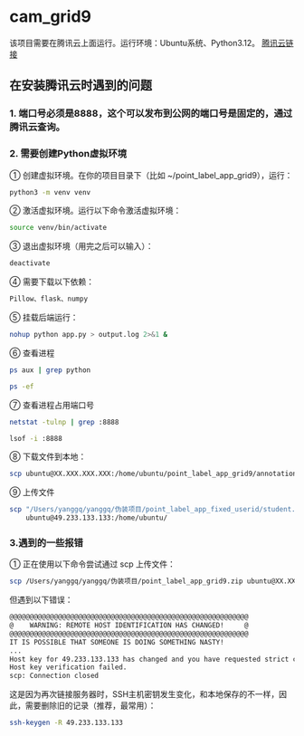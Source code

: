 # cam_grid9

该项目需要在腾讯云上面运行。运行环境：Ubuntu系统、Python3.12。 [腾讯云链接](https://console.cloud.tencent.com/lighthouse/instance/index?rid=8)

## 在安装腾讯云时遇到的问题

### 1. 端口号必须是8888，这个可以发布到公网的端口号是固定的，通过腾讯云查询。
### 2. 需要创建Python虚拟环境
  ①  创建虚拟环境。在你的项目目录下（比如 ~/point_label_app_grid9），运行：
```bash
python3 -m venv venv
```
  ② 激活虚拟环境。运行以下命令激活虚拟环境：
```bash
source venv/bin/activate
```
  ③ 退出虚拟环境（用完之后可以输入）：
```bash
deactivate
```
  ④ 需要下载以下依赖：
```bash
Pillow、flask、numpy
```

  ⑤ 挂载后端运行：
```bash
nohup python app.py > output.log 2>&1 &
```
  ⑥ 查看进程
```bash
ps aux | grep python
```
```bash
ps -ef
```
  ⑦ 查看进程占用端口号
```bash
netstat -tulnp | grep :8888
```
```bash
lsof -i :8888
```

  ⑧ 下载文件到本地：
```bash
scp ubuntu@XX.XXX.XXX.XXX:/home/ubuntu/point_label_app_grid9/annotations.csv /Users/yanggq/yanggq/伪装项目/annotations.csv
```
  ⑨ 上传文件
```bash
scp "/Users/yanggq/yanggq/伪装项目/point_label_app_fixed_userid/student.xlsx" \
    ubuntu@49.233.133.133:/home/ubuntu/

```
### 3.遇到的一些报错
  ① 正在使用以下命令尝试通过 scp 上传文件：
```bash
scp /Users/yanggq/yanggq/伪装项目/point_label_app_grid9.zip ubuntu@XX.XXX.XXX.XXX:/home/ubuntu/
```
但遇到以下错误：
```bash
@@@@@@@@@@@@@@@@@@@@@@@@@@@@@@@@@@@@@@@@@@@@@@@@@@@@@@@@@@@
@    WARNING: REMOTE HOST IDENTIFICATION HAS CHANGED!     @
@@@@@@@@@@@@@@@@@@@@@@@@@@@@@@@@@@@@@@@@@@@@@@@@@@@@@@@@@@@
IT IS POSSIBLE THAT SOMEONE IS DOING SOMETHING NASTY!
...
Host key for 49.233.133.133 has changed and you have requested strict checking.
Host key verification failed.
scp: Connection closed
```
这是因为再次链接服务器时，SSH主机密钥发生变化，和本地保存的不一样，因此，需要删除旧的记录（推荐，最常用）：
```bash
ssh-keygen -R 49.233.133.133
```






